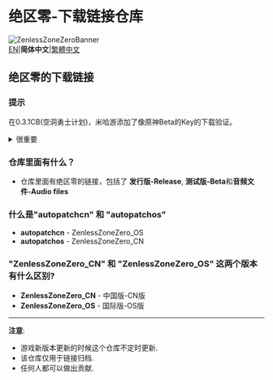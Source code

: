 # 绝区零-下载链接仓库
![ZenlessZoneZeroBanner](https://webstatic.mihoyo.com/upload/op-public/2022/07/12/dd6757d0dd9627865f88221bb807178d_701447427251294272.png)  
[EN](Readme.md)|**简体中文**|[繁體中文](Readme.Chinese_Traditional.md)  

## 绝区零的下载链接
<!--### 提示
从??? beta开始mihoyo添加了Key和Cookie的下载验证-->

### 提示
在0.3.1CB(空洞勇士计划)，米哈游添加了像原神Beta的Key的下载验证。

<details> 
  <summary>很重要</summary>
   
<!--这个仓库已经被miHoYo监视了.-->

如果你想分享一些对于你很重要的文件并且你觉得不应该从mihoyo的服务器删除的话...
  
~~请在 Discord 联系我: _360NENZ#1837_, 或者给 _gdgwhy@outlook.com_ 写邮件~~
  
~~我会告诉你值不值得分享这个文件的原链接, 或者应不应该上传到云端再分享.~~

</details>

<!--(如果你是一位测试人员, **请勿**分享你的下载链接的key, 因为这是通过你的ip地址和一些你的私人信息计算出来的, mihoyo可以很容易地查出你并且惩罚你)-->
### 仓库里面有什么？  
* 仓库里面有绝区零的链接，包括了 **发行版-Release**, **测试版-Beta**和**音频文件-Audio files**

### 什么是"autopatchcn" 和 "autopatchos"
* **autopatchcn** - ZenlessZoneZero_OS
* **autopatchos** - ZenlessZoneZero_CN

### "ZenlessZoneZero_CN" 和 "ZenlessZoneZero_OS" 这两个版本有什么区别?
* **ZenlessZoneZero_CN** - 中国版-CN版
* **ZenlessZoneZero_OS** - 国际版-OS版
---
**注意**: 
* 游戏新版本更新的时候这个仓库不定时更新.
* 该仓库仅用于链接归档.
* 任何人都可以做出贡献.
